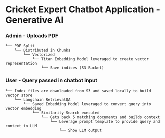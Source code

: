 # Cricket Expert Chatbot Application - Generative AI


### Admin - Uploads PDF

    └── PDF Split
        └── Distributed in Chunks 
            └── Vectorized
                └── Titan Embedding Model leveraged to create vector representation
                    └── Save indices (S3 Bucket)

### User - Query passed in chatbot input


    └── Index files are downloaded from S3 and saved locally to build vector store
        └── Langchain RetrievalQA
            └── Saved Embedding Model leveraged to convert query into vector embedding
                └── Similarity Search executed
                    └── Gets back 5 matching documents and builds context
                        └── Leverage prompt template to provide query and context to LLM
                            └── Show LLM output

